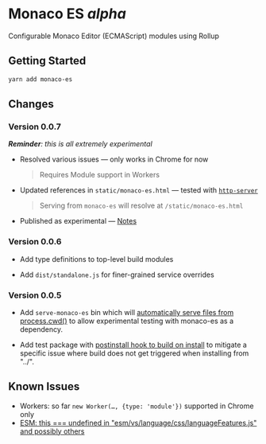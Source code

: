# Monaco ES _alpha_

Configurable Monaco Editor (ECMAScript) modules using Rollup

## Getting Started

```sh
yarn add monaco-es
```

## Changes

### Version 0.0.7

***Reminder**: this is all extremely experimental*

- Resolved various issues — only works in Chrome for now
  > Requires Module support in Workers

- Updated references in `static/monaco-es.html` — tested with [`http-server`](https://www.npmjs.com/package/http-server)

  > Serving from `monaco-es` will resolve at `/static/monaco-es.html`

- Published as experimental — [Notes](https://github.com/SMotaal/experimental/blob/master/monaco-es.md)

### Version 0.0.6

- Add type definitions to top-level build modules

- Add `dist/standalone.js` for finer-grained service overrides

### Version 0.0.5

- Add `serve-monaco-es` bin which will [automatically serve files from process.cwd()](https://github.com/SMotaal/monaco-es/issues/2) to allow experimental testing with monaco-es as a dependency.

- Add test package with [postinstall hook to build on install](https://github.com/SMotaal/monaco-es/issues/1) to mitigate a specific issue where build does not get triggered when installing from "../".

## Known Issues

- Workers: so far `new Worker(…, {type: 'module'})` supported in Chrome only
- [ESM: this === undefined in "esm/vs/language/css/languageFeatures.js" and possibly others](https://github.com/Microsoft/monaco-editor/issues/945)
